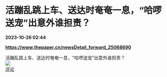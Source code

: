 # 活蹦乱跳上车、送达时奄奄一息，“哈啰送宠”出意外谁担责？

**2023-10-26 02:44**

**https://www.thepaper.cn/newsDetail_forward_25068690**

活蹦乱跳上车、送达时奄奄一息，“哈啰送宠”出意外谁担责？  
![](https://img3.chouti.com/CHOUTI_231026_4159B9DA1CA94EF18F6B7D3A0347B73C.jpg)  
[评论](https://m.chouti.com/link/40407707)